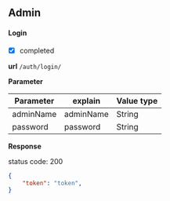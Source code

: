 ## Admin

#### Login

- [x] completed

**url** 	```/auth/login/```

**Parameter**

| Parameter | explain  | Value type |
| --------- | -------- | ---------- |
| adminName | adminName| String     |
| password  | password | String     |

**Response**

status code: 200
```json
{
    "token": "token",
}
```